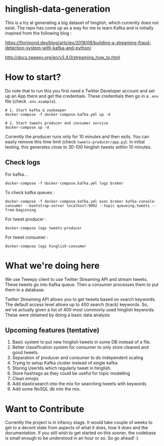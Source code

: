 # hinglish-data-generation


This is a try at generating a big dataset of hinglish, which currently does not exist.
The repo has come up as a way for me to learn Kafka and is initially inspired from the following blog : 

https://florimond.dev/blog/articles/2018/09/building-a-streaming-fraud-detection-system-with-kafka-and-python/

http://docs.tweepy.org/en/v3.4.0/streaming_how_to.html

# How to start?

Do note that to run this you first need a Twitter Developer account and set up an App there and get the credentials. These credentials then go in a `.env` file (check `.env.example`). 

```
# 1. Start kafka & zookeeper
docker-compose -f docker-compose.kafka.yml up -d

# 2. Start tweets producer and consumer service
docker-compose up -d
```

Currently the producer runs only for 10 minutes and then exits. You can easily remove this time limit (check `tweets-producer/app.py`). In initial testing, this generates close to 30-100 hinglish tweets within 10 minutes. 
 

## Check logs

For kafka...  

`docker-compose -f docker-compose.kafka.yml logs broker`  

To check kafka queues :   

`docker-compose -f docker-compose.kafka.yml exec broker kafka-console-consumer --bootstrap-server localhost:9092 --topic queueing.tweets --from-beginning
`  

For tweet producer :   

`docker-compose logs tweets-producer`

For tweet consumer :   

`docker-compose logs hinglish-consumer`


# What we're doing here

We use Tweepy client to use Twitter Streaming API and stream tweets. These tweets go into Kafka queue. Then a consumer processes them to put them in a database.

Twitter Streaming API allows you to get tweets based on search keywords.
The default access level allows up to 400 search (track) keywords. So, we've actually given a list of 400 most commonly used hinglish keywords. These were obtained by doing a basic data analysis

## Upcoming features (tentative)

1. Basic system to put new hinglish tweets in some DB instead of a file.
2. Better classification system for consumer to only store cleaned and good tweets.
3. Separation of producer and consumer to do independent scaling
4. Trying to setup Kafka cluster instead of single kafka 
5. Storing UserIds which regularly tweet in hinglish.
6. Store hashtags as they could be useful for topic modelling
7. Clean emojis
8. Add elasticsearch into the mix for searching tweets with keywords
9. Add some NoSQL db into the mix.


# Want to Contribute

Currently the project is in infancy stage. It would take couple of weeks to get to a decent state from aspects of what it does, how it does and the documentation. If you still wish to get started on this sooner, the codebase is small enough to be understood in an hour or so. So go ahead! :) 